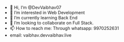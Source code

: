 - 👋 Hi, I’m @DevVaibhav07
- 👀 I’m interested in Web Development
- 🌱 I’m currently learning Back End
- 💞️ I’m looking to collaborate on Full Stack.
- 📫 How to reach me: Through whatsapp: 9970252631
- email: vaibhav.devvaibhav.live

<!---
DevVaibhav07/DevVaibhav07 is a ✨ special ✨ repository because its `README.md` (this file) appears on your GitHub profile.
You can click the Preview link to take a look at your changes.
--->
